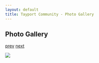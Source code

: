 ```yaml
---
layout: default
title: Tayport Community - Photo Gallery
---
```

## Photo Gallery

[prev](http://tayport.org.uk/photo/85) [next](http://tayport.org.uk/photo/87)

![ ](http://tayport.org.uk/media/086.jpg " ")


